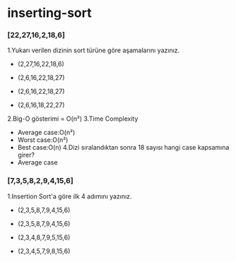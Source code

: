 # inserting-sort
### [22,27,16,2,18,6] 

1.Yukarı verilen dizinin sort türüne göre aşamalarını yazınız.

- (2,27,16,22,18,6)

- (2,6,16,22,18,27)

- (2,6,16,22,18,27)

- (2,6,16,18,22,27)

2.Big-O gösterimi = O(n²)
3.Time Complexity
- Average case:O(n²)
- Worst case:O(n²)
- Best case:O(n)
4.Dizi sıralandıktan sonra 18 sayısı hangi case kapsamına girer?
- Average case

### [7,3,5,8,2,9,4,15,6] 
1.Insertion Sort'a göre ilk 4 adımını yazınız.
- (2,3,5,8,7,9,4,15,6)

- (2,3,5,8,7,9,4,15,6)

- (2,3,4,8,7,9,5,15,6)

- (2,3,4,5,7,9,8,15,6)
